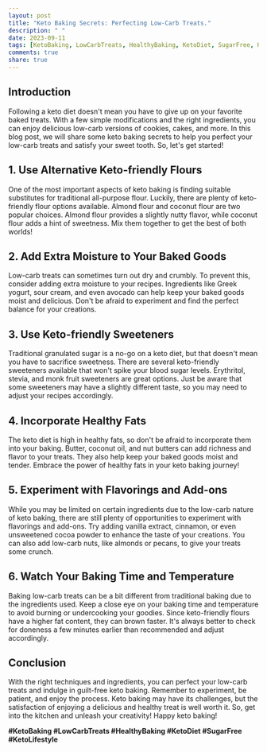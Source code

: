 ```yaml
---
layout: post
title: "Keto Baking Secrets: Perfecting Low-Carb Treats."
description: " "
date: 2023-09-11
tags: [KetoBaking, LowCarbTreats, HealthyBaking, KetoDiet, SugarFree, KetoLifestyle]
comments: true
share: true
---
```


## Introduction

Following a keto diet doesn't mean you have to give up on your favorite baked treats. With a few simple modifications and the right ingredients, you can enjoy delicious low-carb versions of cookies, cakes, and more. In this blog post, we will share some keto baking secrets to help you perfect your low-carb treats and satisfy your sweet tooth. So, let's get started!

## 1. Use Alternative Keto-friendly Flours

One of the most important aspects of keto baking is finding suitable substitutes for traditional all-purpose flour. Luckily, there are plenty of keto-friendly flour options available. Almond flour and coconut flour are two popular choices. Almond flour provides a slightly nutty flavor, while coconut flour adds a hint of sweetness. Mix them together to get the best of both worlds!

## 2. Add Extra Moisture to Your Baked Goods

Low-carb treats can sometimes turn out dry and crumbly. To prevent this, consider adding extra moisture to your recipes. Ingredients like Greek yogurt, sour cream, and even avocado can help keep your baked goods moist and delicious. Don't be afraid to experiment and find the perfect balance for your creations.

## 3. Use Keto-friendly Sweeteners

Traditional granulated sugar is a no-go on a keto diet, but that doesn't mean you have to sacrifice sweetness. There are several keto-friendly sweeteners available that won't spike your blood sugar levels. Erythritol, stevia, and monk fruit sweeteners are great options. Just be aware that some sweeteners may have a slightly different taste, so you may need to adjust your recipes accordingly.

## 4. Incorporate Healthy Fats

The keto diet is high in healthy fats, so don't be afraid to incorporate them into your baking. Butter, coconut oil, and nut butters can add richness and flavor to your treats. They also help keep your baked goods moist and tender. Embrace the power of healthy fats in your keto baking journey!

## 5. Experiment with Flavorings and Add-ons

While you may be limited on certain ingredients due to the low-carb nature of keto baking, there are still plenty of opportunities to experiment with flavorings and add-ons. Try adding vanilla extract, cinnamon, or even unsweetened cocoa powder to enhance the taste of your creations. You can also add low-carb nuts, like almonds or pecans, to give your treats some crunch.

## 6. Watch Your Baking Time and Temperature

Baking low-carb treats can be a bit different from traditional baking due to the ingredients used. Keep a close eye on your baking time and temperature to avoid burning or undercooking your goodies. Since keto-friendly flours have a higher fat content, they can brown faster. It's always better to check for doneness a few minutes earlier than recommended and adjust accordingly.

## Conclusion

With the right techniques and ingredients, you can perfect your low-carb treats and indulge in guilt-free keto baking. Remember to experiment, be patient, and enjoy the process. Keto baking may have its challenges, but the satisfaction of enjoying a delicious and healthy treat is well worth it. So, get into the kitchen and unleash your creativity! Happy keto baking!

**#KetoBaking #LowCarbTreats #HealthyBaking #KetoDiet #SugarFree #KetoLifestyle**